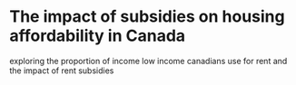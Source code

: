 # The impact of subsidies on housing affordability in Canada
 exploring the proportion of income low income canadians use for rent and the impact of rent subsidies
